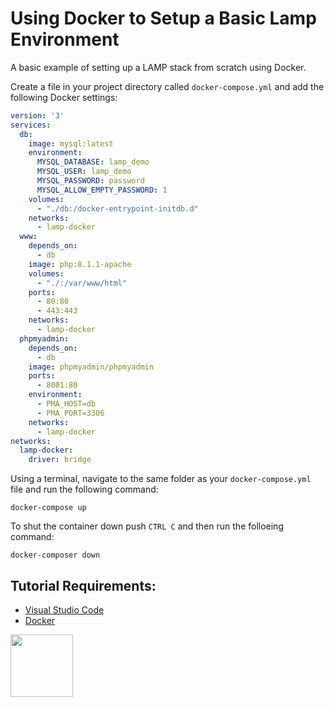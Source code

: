 # Using Docker to Setup a Basic Lamp Environment

A basic example of setting up a LAMP stack from scratch using Docker. 

Create a file in your project directory called ```docker-compose.yml``` and add the following Docker settings:

```yml
version: '3'
services:
  db:
    image: mysql:latest
    environment:
      MYSQL_DATABASE: lamp_demo
      MYSQL_USER: lamp_demo
      MYSQL_PASSWORD: password
      MYSQL_ALLOW_EMPTY_PASSWORD: 1
    volumes:
      - "./db:/docker-entrypoint-initdb.d"
    networks:
      - lamp-docker
  www:
    depends_on:
      - db
    image: php:8.1.1-apache
    volumes:
      - "./:/var/www/html"
    ports:
      - 80:80
      - 443:443
    networks:
      - lamp-docker
  phpmyadmin:
    depends_on:
      - db
    image: phpmyadmin/phpmyadmin
    ports:
      - 8001:80
    environment:
      - PMA_HOST=db
      - PMA_PORT=3306
    networks:
      - lamp-docker
networks:
  lamp-docker:
    driver: bridge
```

Using a terminal, navigate to the same folder as your ```docker-compose.yml``` file and run the following command:

```
docker-compose up
```

To shut the container down push ```CTRL C``` and then run the folloeing command:

```
docker-composer down
```

## Tutorial Requirements:

* [Visual Studio Code](https://code.visualstudio.com/)
* [Docker](https://www.docker.com/)

<a href="https://codeadam.ca">
<img src="https://codeadam.ca/images/code-block.png" width="100">
</a>
